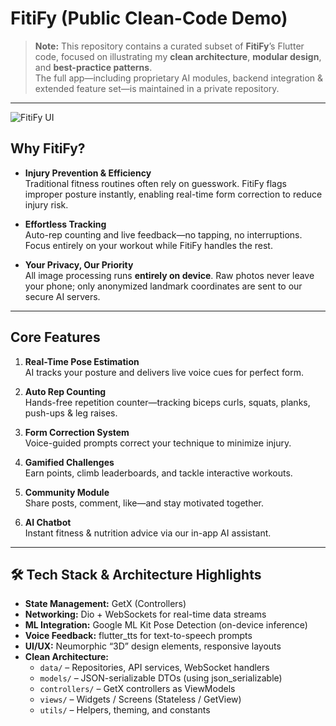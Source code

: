 # FitiFy (Public Clean-Code Demo)

> **Note:** This repository contains a curated subset of **FitiFy**’s Flutter code, focused on illustrating my **clean architecture**, **modular design**, and **best-practice patterns**.  
> The full app—including proprietary AI modules, backend integration & extended feature set—is maintained in a private repository.

---

![FitiFy UI](https://files.fm/f/mnnxmspx4b)

##  Why FitiFy?

- **Injury Prevention & Efficiency**  
  Traditional fitness routines often rely on guesswork. FitiFy flags improper posture instantly, enabling real-time form correction to reduce injury risk.

- **Effortless Tracking**  
  Auto-rep counting and live feedback—no tapping, no interruptions. Focus entirely on your workout while FitiFy handles the rest.

- **Your Privacy, Our Priority**  
  All image processing runs **entirely on device**. Raw photos never leave your phone; only anonymized landmark coordinates are sent to our secure AI servers.

---

##  Core Features

1. **Real-Time Pose Estimation**  
   AI tracks your posture and delivers live voice cues for perfect form.

2. **Auto Rep Counting**  
   Hands-free repetition counter—tracking biceps curls, squats, planks, push-ups & leg raises.

3. **Form Correction System**  
   Voice-guided prompts correct your technique to minimize injury.

4. **Gamified Challenges**  
   Earn points, climb leaderboards, and tackle interactive workouts.

5. **Community Module**  
   Share posts, comment, like—and stay motivated together.

6. **AI Chatbot**  
   Instant fitness & nutrition advice via our in-app AI assistant.

---

## 🛠️ Tech Stack & Architecture Highlights

- **State Management:** GetX (Controllers)  
- **Networking:** Dio + WebSockets for real-time data streams  
- **ML Integration:** Google ML Kit Pose Detection (on-device inference)  
- **Voice Feedback:** flutter_tts for text-to-speech prompts  
- **UI/UX:** Neumorphic “3D” design elements, responsive layouts  
- **Clean Architecture:**  
  - `data/` – Repositories, API services, WebSocket handlers  
  - `models/` – JSON-serializable DTOs (using json_serializable)  
  - `controllers/` – GetX controllers as ViewModels  
  - `views/` – Widgets / Screens (Stateless / GetView)  
  - `utils/` – Helpers, theming, and constants  


